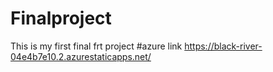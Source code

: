 # Finalproject
This is my first final frt project
#azure link https://black-river-04e4b7e10.2.azurestaticapps.net/

